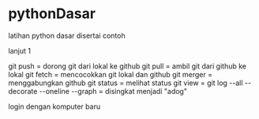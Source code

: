 # pythonDasar

latihan python dasar
disertai contoh

lanjut 1

git push   = dorong git dari lokal ke github
git pull   = ambil git dari github ke lokal
git fetch  = mencocokkan git lokal dan github
git merger = menggabungkan github
git status = melihat status git
view       = git log --all --decorate --oneline --graph
		   = disingkat menjadi "adog"

login dengan komputer baru